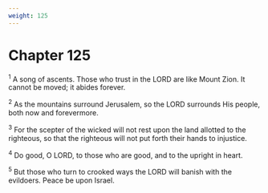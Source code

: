 ```yaml
---
weight: 125
---
```


# Chapter 125

<sup>1</sup> A song of ascents. Those who trust in the LORD are like Mount Zion. It cannot be moved; it abides forever. 

<sup>2</sup> As the mountains surround Jerusalem, so the LORD surrounds His people, both now and forevermore. 

<sup>3</sup> For the scepter of the wicked will not rest upon the land allotted to the righteous, so that the righteous will not put forth their hands to injustice. 

<sup>4</sup> Do good, O LORD, to those who are good, and to the upright in heart. 

<sup>5</sup> But those who turn to crooked ways the LORD will banish with the evildoers. Peace be upon Israel. 


